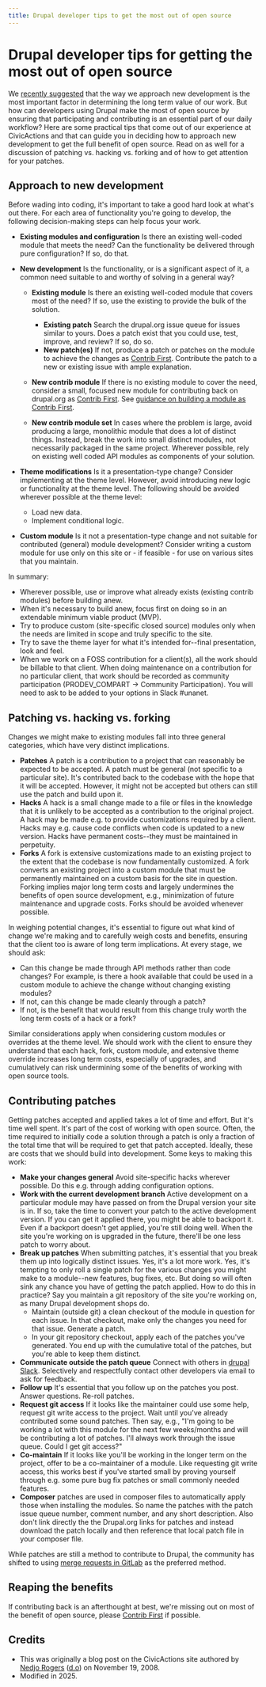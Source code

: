 ```yaml
---
title: Drupal developer tips to get the most out of open source
---
```


# Drupal developer tips for getting the most out of open source

We [recently suggested](../drupal/most-important-decision-in-developing-a-drupal-site-contributed-vs-custom-development.md) that the way we approach new development is the most important factor in determining the long term value of our work. But how can developers using Drupal make the most of open source by ensuring that participating and contributing is an essential part of our daily workflow? Here are some practical tips that come out of our experience at CivicActions and that can guide you in deciding how to approach new development to get the full benefit of open source. Read on as well for a discussion of patching vs. hacking vs. forking and of how to get attention for your patches.

## Approach to new development

Before wading into coding, it's important to take a good hard look at what's out there. For each area of functionality you're going to develop, the following decision-making steps can help focus your work.

-   **Existing modules and configuration** Is there an existing well-coded module that meets the need? Can the functionality be delivered through pure configuration? If so, do that.
-   **New development** Is the functionality, or is a significant aspect of it, a common need suitable to and worthy of solving in a general way?

    -   **Existing module** Is there an existing well-coded module that covers most of the need? If so, use the existing to provide the bulk of the solution.

        -   **Existing patch** Search the drupal.org issue queue for issues similar to yours. Does a patch exist that you could use, test, improve, and review? If so, do so.
        -   **New patch(es)** If not, produce a patch or patches on the module to achieve the changes as [Contrib First](../../../common-practices-tools/contribution/contrib-first.md). Contribute the patch to a new or existing issue with ample explanation.

    -   **New contrib module** If there is no existing module to cover the need, consider a small, focused new module for contributing back on drupal.org as [Contrib First](../../../common-practices-tools/contribution/contrib-first.md). See [guidance on building a module as Contrib First](./drupal-contrib-first-module-development.md).
    -   **New contrib module set** In cases where the problem is large, avoid producing a large, monolithic module that does a lot of distinct things. Instead, break the work into small distinct modules, not necessarily packaged in the same project. Wherever possible, rely on existing well coded API modules as components of your solution.

-   **Theme modifications** Is it a presentation-type change? Consider implementing at the theme level. However, avoid introducing new logic or functionality at the theme level. The following should be avoided wherever possible at the theme level:
    -   Load new data.
    -   Implement conditional logic.
-   **Custom module** Is it not a presentation-type change and not suitable for contributed (general) module development? Consider writing a custom module for use only on this site or - if feasible - for use on various sites that you maintain.

In summary:

-   Wherever possible, use or improve what already exists (existing contrib modules) before building anew.
-   When it's necessary to build anew, focus first on doing so in an extendable minimum viable product (MVP).
-   Try to produce custom (site-specific closed source) modules only when the needs are limited in scope and truly specific to the site.
-   Try to save the theme layer for what it's intended for--final presentation, look and feel.
-   When we work on a FOSS contribution for a client(s), all the work should be billable to that client. When doing maintenance on a contribution for no particular client, that work should be recorded as community participation (PRODEV_COMPART -> Community Participation). You will need to ask to be added to your options in Slack #unanet.

## Patching vs. hacking vs. forking

Changes we might make to existing modules fall into three general categories, which have very distinct implications.

-   **Patches** A patch is a contribution to a project that can reasonably be expected to be accepted. A patch must be general (not specific to a particular site). It's contributed back to the codebase with the hope that it will be accepted. However, it might not be accepted but others can still use the patch and build upon it.
-   **Hacks** A hack is a small change made to a file or files in the knowledge that it is unlikely to be accepted as a contribution to the original project. A hack may be made e.g. to provide customizations required by a client. Hacks may e.g. cause code conflicts when code is updated to a new version. Hacks have permanent costs--they must be maintained in perpetuity.
-   **Forks** A fork is extensive customizations made to an existing project to the extent that the codebase is now fundamentally customized. A fork converts an existing project into a custom module that must be permanently maintained on a custom basis for the site in question. Forking implies major long term costs and largely undermines the benefits of open source development, e.g., minimization of future maintenance and upgrade costs. Forks should be avoided whenever possible.

In weighing potential changes, it's essential to figure out what kind of change we're making and to carefully weigh costs and benefits, ensuring that the client too is aware of long term implications. At every stage, we should ask:

-   Can this change be made through API methods rather than code changes? For example, is there a hook available that could be used in a custom module to achieve the change without changing existing modules?
-   If not, can this change be made cleanly through a patch?
-   If not, is the benefit that would result from this change truly worth the long term costs of a hack or a fork?

Similar considerations apply when considering custom modules or overrides at the theme level. We should work with the client to ensure they understand that each hack, fork, custom module, and extensive theme override increases long term costs, especially of upgrades, and cumulatively can risk undermining some of the benefits of working with open source tools.

## Contributing patches

Getting patches accepted and applied takes a lot of time and effort. But it's time well spent. It's part of the cost of working with open source. Often, the time required to initially code a solution through a patch is only a fraction of the total time that will be required to get that patch accepted. Ideally, these are costs that we should build into development. Some keys to making this work:

-   **Make your changes general** Avoid site-specific hacks wherever possible. Do this e.g. through adding configuration options.
-   **Work with the current development branch** Active development on a particular module may have passed on from the Drupal version your site is in. If so, take the time to convert your patch to the active development version. If you can get it applied there, you might be able to backport it. Even if a backport doesn't get applied, you're still doing well. When the site you're working on is upgraded in the future, there'll be one less patch to worry about.
-   **Break up patches** When submitting patches, it's essential that you break them up into logically distinct issues. Yes, it's a lot more work. Yes, it's tempting to only roll a single patch for the various changes you might make to a module--new features, bug fixes, etc. But doing so will often sink any chance you have of getting the patch applied. How to do this in practice? Say you maintain a git repository of the site you're working on, as many Drupal development shops do.
    -   Maintain (outside git) a clean checkout of the module in question for each issue. In that checkout, make only the changes you need for that issue. Generate a patch.
    -   In your git repository checkout, apply each of the patches you've generated. You end up with the cumulative total of the patches, but you're able to keep them distinct.
-   **Communicate outside the patch queue** Connect with others in [drupal Slack](https://www.drupal.org/slack). Selectively and respectfully contact other developers via email to ask for feedback.
-   **Follow up** It's essential that you follow up on the patches you post. Answer questions. Re-roll patches.
-   **Request git access** If it looks like the maintainer could use some help, request git write access to the project. Wait until you've already contributed some sound patches. Then say, e.g., "I'm going to be working a lot with this module for the next few weeks/months and will be contributing a lot of patches. I'll always work through the issue queue. Could I get git access?"
-   **Co-maintain** If it looks like you'll be working in the longer term on the project, offer to be a co-maintainer of a module. Like requesting git write access, this works best if you've started small by proving yourself through e.g. some pure bug fix patches or small commonly needed features.
-   **Composer** patches are used in composer files to automatically apply those when installing the modules. So name the patches with the patch issue queue number, comment number, and any short description. Also don't link directly the the Drupal.org links for patches and instead download the patch locally and then reference that local patch file in your composer file.

While patches are still a method to contribute to Drupal, the community has shifted to using [merge requests in GitLab](https://www.drupal.org/docs/develop/git/using-gitlab-to-contribute-to-drupal) as the preferred method.

## Reaping the benefits

If contributing back is an afterthought at best, we're missing out on most of the benefit of open source, please [Contrib First](../../../common-practices-tools/contribution/contrib-first.md#rationale-for-contrib-first) if possible.

## Credits

-   This was originally a blog post on the CivicActions site authored by [Nedjo Rogers](https://nedjo.ca/) ([d.o](https://www.drupal.org/u/nedjo)) on November 19, 2008.
-   Modified in 2025.

